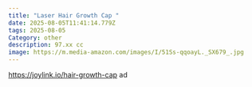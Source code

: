 ```yaml
---
title: "Laser Hair Growth Cap "
date: 2025-08-05T11:41:14.779Z
tags: 2025-08-05
Category: other
description: 97.xx cc
image: https://m.media-amazon.com/images/I/51Ss-qqoayL._SX679_.jpg
---
```

https://joylink.io/hair-growth-cap    ad